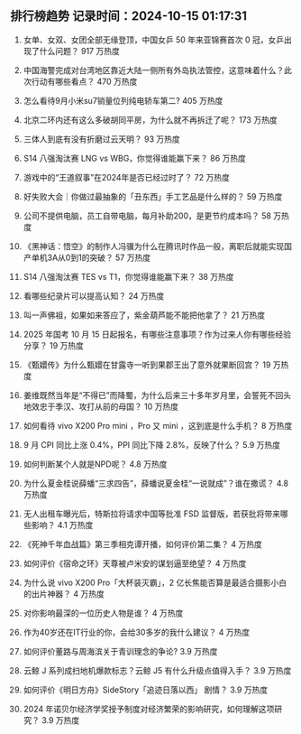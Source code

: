 
## 排行榜趋势 记录时间：2024-10-15 01:17:31
  
  1. 女单、女双、女团全部无缘登顶，中国女乒 50 年来亚锦赛首次 0 冠，女乒出现了什么问题？ 917 万热度
    
  2. 中国海警完成对台湾地区靠近大陆一侧所有外岛执法管控，这意味着什么？此次行动有哪些看点？ 470 万热度
    
  3. 怎么看待9月小米su7销量位列纯电轿车第二? 405 万热度
    
  4. 北京二环内还有这么多破胡同平房，为什么就不再拆迁了呢？ 173 万热度
    
  5. 三体人到底有没有折磨过云天明？ 93 万热度
    
  6. S14 八强淘汰赛 LNG vs WBG，你觉得谁能赢下来？ 86 万热度
    
  7. 游戏中的“王道叙事”在2024年是否已经过时了？ 72 万热度
    
  8. 好失败大会｜你做过最抽象的「丑东西」手工艺品是什么样的？ 59 万热度
    
  9. 公司不提供电脑，员工自带电脑，每月补助200，是更节约成本吗？ 58 万热度
    
  10. 《黑神话：悟空》的制作人冯骥为什么在腾讯时作品一般，离职后就能实现国产单机3A从0到1的突破？ 57 万热度
    
  11. S14 八强淘汰赛 TES vs T1，你觉得谁能赢下来？ 38 万热度
    
  12. 看哪些纪录片可以提高认知？ 24 万热度
    
  13. 叫一声佛祖，如果如来答应了，紫金葫芦能不能把他拿了？ 21 万热度
    
  14. 2025 年国考 10 月 15 日起报名，有哪些注意事项？作为过来人你有哪些经验分享？ 19 万热度
    
  15. 《甄嬛传》为什么甄嬛在甘露寺一听到果郡王出了意外就果断回宫？ 19 万热度
    
  16. 姜维既然当年是“不得已”而降蜀，为什么后来三十多年岁月里，会誓死不回头地效忠于季汉、攻打从前的母国？ 10 万热度
    
  17. 如何看待 vivo X200 Pro mini ，Pro 又 mini ，这到底是什么手机？ 8 万热度
    
  18. 9 月 CPI 同比上涨 0.4%，PPI 同比下降 2.8%，反映了什么？ 5.9 万热度
    
  19. 如何判断某个人就是NPD呢？ 4.8 万热度
    
  20. 为什么夏金桂说薛蟠“三求四告”，薛蟠说夏金桂“一说就成”？谁在撒谎？ 4.8 万热度
    
  21. 无人出租车曝光后，特斯拉将请求中国等批准 FSD 监督版，若获批将带来哪些影响？ 4.1 万热度
    
  22. 《死神千年血战篇》第三季相克谭开播，如何评价第二集？ 4 万热度
    
  23. 如何评价《宿命之环》天尊被卢米安的谋划逼至绝望？ 4 万热度
    
  24. 为什么说 vivo X200 Pro「大杯装灭霸」，2 亿长焦能否算是最适合摄影小白的出片神器？ 4 万热度
    
  25. 对你影响最深的一位历史人物是谁？ 4 万热度
    
  26. 作为40岁还在IT行业的你，会给30多岁的我什么建议？ 4 万热度
    
  27. 如何评价董路与周海滨关于青训理念的争论? 3.9 万热度
    
  28. 云鲸 J 系列成扫地机爆款标志？云鲸 J5 有什么升级点值得入手？ 3.9 万热度
    
  29. 如何评价《明日方舟》SideStory「追迹日落以西」 剧情？ 3.9 万热度
    
  30. 2024 年诺贝尔经济学奖授予制度对经济繁荣的影响研究，如何理解这项研究？ 3.9 万热度
    